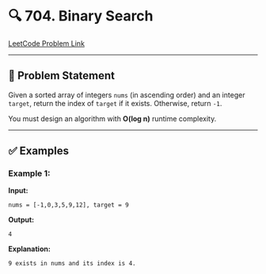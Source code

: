 # 🔍 704. Binary Search

[LeetCode Problem Link](https://leetcode.com/problems/binary-search/description/)

---

## 📘 Problem Statement

Given a sorted array of integers `nums` (in ascending order) and an integer `target`, return the index of `target` if it exists. Otherwise, return `-1`.

You must design an algorithm with **O(log n)** runtime complexity.

---

## ✅ Examples

### Example 1:
**Input:**
```text
nums = [-1,0,3,5,9,12], target = 9
```

**Output:**
```text
4
```

**Explanation:**
```text
9 exists in nums and its index is 4.
```
